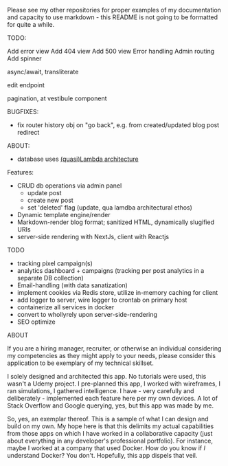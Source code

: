 Please see my other repositories for proper examples of my documentation and capacity to use markdown - this README is not going to be 
formatted for quite a while.

TODO:

Add error view
Add 404 view
Add 500 view
Error handling 
Admin routing
Add spinner

async/await, transliterate

edit endpoint

pagination, at vestibule component


BUGFIXES:
- fix router history obj on "go back", e.g. from created/updated blog post redirect


ABOUT:
- database uses [(quasi)Lambda architecture](https://en.wikipedia.org/wiki/Lambda_architecture)

Features:
- CRUD db operations via admin panel
  * update post
  * create new post
  * set 'deleted' flag (update, qua lamdba architectural ethos)
- Dynamic template engine/render
- Markdown-render blog format; sanitized HTML, dynamically slugified URIs
- server-side rendering with NextJs, client with Reactjs



TODO
- tracking pixel campaign(s)
- analytics dashboard + campaigns (tracking per post analytics in a separate DB collection)
- Email-handling (with data sanatization)
- implement cookies via Redis store, utilize in-memory caching for client
- add logger to server, wire logger to crontab on primary host
- containerize all services in docker 
- convert to whollyrely upon server-side-rendering
- SEO optimize
 
ABOUT

If you are a hiring manager, recruiter, or otherwise an individual considering my competencies as they might apply
to your needs, please consider this application to be exemplary of my technical skillset.

I solely designed and architected this app. No tutorials were used, this wasn't a Udemy project. I pre-planned this app, I worked with wireframes, I ran simulations, I gathered intelligence. I have - very carefully and deliberately - implemented each feature here per my own devices. A lot of Stack Overflow and Google querying, yes, but this app was made by me.

So, yes, an exemplar thereof. This is a sample of what I can design and build on my own. My hope here is that this delimits my actual capabilities from those apps on which I have worked in a collaborative capacity (just about everything in any developer's professional portfolio). For instance, maybe I worked at a company that used Docker. How do you know if *I* understand Docker? You don't. Hopefully, this app dispels that veil.

